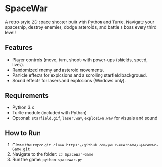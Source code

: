 # SpaceWar
A retro-style 2D space shooter built with Python and Turtle. Navigate your spaceship, destroy enemies, dodge asteroids, and battle a boss every third level!

## Features
- Player controls (move, turn, shoot) with power-ups (shields, speed, lives).
- Randomized enemy and asteroid movements.
- Particle effects for explosions and a scrolling starfield background.
- Sound effects for lasers and explosions (Windows only).

## Requirements
- Python 3.x
- Turtle module (included with Python)
- Optional: `starfield.gif`, `laser.wav`, `explosion.wav` for visuals and sound

## How to Run
1. Clone the repo: `git clone https://github.com/your-username/SpaceWar-Game.git`
2. Navigate to the folder: `cd SpaceWar-Game`
3. Run the game: `python spacewar.py`

